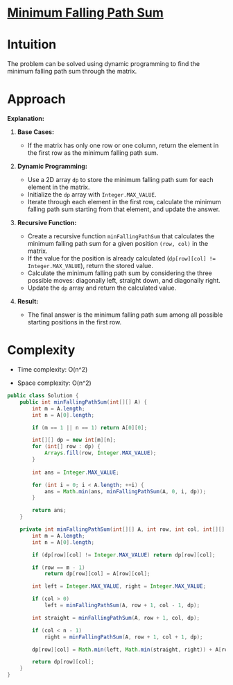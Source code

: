 # [Minimum Falling Path Sum](https://leetcode.com/problems/minimum-falling-path-sum/?envType=daily-question&envId=2024-01-19)

# Intuition
<!-- Describe your first thoughts on how to solve this problem. -->
The problem can be solved using dynamic programming to find the minimum falling path sum through the matrix.

# Approach
<!-- Describe your approach to solving the problem. -->

**Explanation:**
1. **Base Cases:**
    - If the matrix has only one row or one column, return the element in the first row as the minimum falling path sum.

2. **Dynamic Programming:**
    - Use a 2D array `dp` to store the minimum falling path sum for each element in the matrix.
    - Initialize the `dp` array with `Integer.MAX_VALUE`.
    - Iterate through each element in the first row, calculate the minimum falling path sum starting from that element, and update the answer.

3. **Recursive Function:**
    - Create a recursive function `minFallingPathSum` that calculates the minimum falling path sum for a given position `(row, col)` in the matrix.
    - If the value for the position is already calculated (`dp[row][col] != Integer.MAX_VALUE`), return the stored value.
    - Calculate the minimum falling path sum by considering the three possible moves: diagonally left, straight down, and diagonally right.
    - Update the `dp` array and return the calculated value.

4. **Result:**
    - The final answer is the minimum falling path sum among all possible starting positions in the first row.

# Complexity
- Time complexity: O(n^2)
<!-- Add your time complexity here, e.g. $$O(n^2)$$ -->

- Space complexity: O(n^2)
<!-- Add your space complexity here, e.g. $$O(n^2)$$ -->

```java
public class Solution {
    public int minFallingPathSum(int[][] A) {
        int m = A.length;
        int n = A[0].length;

        if (m == 1 || n == 1) return A[0][0];

        int[][] dp = new int[m][n];
        for (int[] row : dp) {
            Arrays.fill(row, Integer.MAX_VALUE);
        }
        
        int ans = Integer.MAX_VALUE;

        for (int i = 0; i < A.length; ++i) {
            ans = Math.min(ans, minFallingPathSum(A, 0, i, dp));
        }

        return ans;
    }

    private int minFallingPathSum(int[][] A, int row, int col, int[][] dp) {
        int m = A.length;
        int n = A[0].length;

        if (dp[row][col] != Integer.MAX_VALUE) return dp[row][col];

        if (row == m - 1)
            return dp[row][col] = A[row][col];

        int left = Integer.MAX_VALUE, right = Integer.MAX_VALUE;

        if (col > 0)
            left = minFallingPathSum(A, row + 1, col - 1, dp);

        int straight = minFallingPathSum(A, row + 1, col, dp);

        if (col < n - 1)
            right = minFallingPathSum(A, row + 1, col + 1, dp);

        dp[row][col] = Math.min(left, Math.min(straight, right)) + A[row][col];

        return dp[row][col];
    }
}

